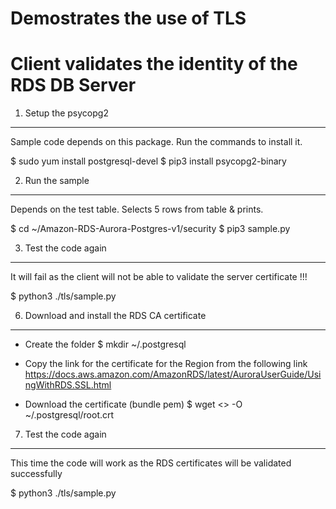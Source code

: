 # Demostrates the use of TLS
# Client validates the identity of the RDS DB Server

1. Setup the psycopg2
---------------------
Sample code depends on this package. Run the commands to install it.

$ sudo yum install postgresql-devel
$ pip3 install psycopg2-binary

2. Run the sample
-----------------
Depends on the test table. Selects 5 rows from table & prints.

$ cd ~/Amazon-RDS-Aurora-Postgres-v1/security
$ pip3 sample.py

3. Test the code again
----------------------
It will fail as the client will not be able to validate the server certificate !!!

$ python3   ./tls/sample.py

6. Download and install the RDS CA certificate
-----------------------------------------------
* Create the folder
$ mkdir ~/.postgresql

* Copy the link for the certificate for the Region from the following link
https://docs.aws.amazon.com/AmazonRDS/latest/AuroraUserGuide/UsingWithRDS.SSL.html

* Download the certificate (bundle pem)
$ wget <<Paste the link for the certificate>> -O ~/.postgresql/root.crt

7. Test the code again
----------------------
This time the code will work as the RDS certificates will be validated successfully

$ python3   ./tls/sample.py